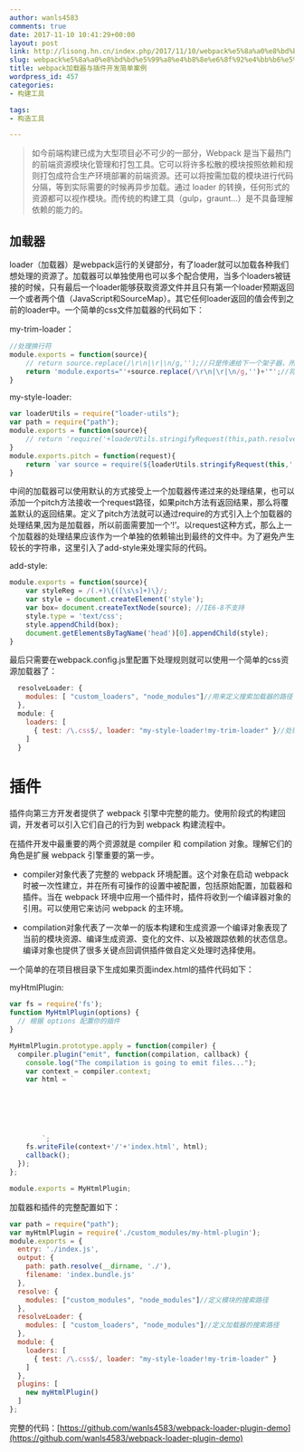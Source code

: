 ```yaml
---
author: wanls4583
comments: true
date: 2017-11-10 10:41:29+00:00
layout: post
link: http://lisong.hn.cn/index.php/2017/11/10/webpack%e5%8a%a0%e8%bd%bd%e5%99%a8%e4%b8%8e%e6%8f%92%e4%bb%b6%e5%bc%80%e5%8f%91%e7%ae%80%e5%8d%95%e6%a1%88%e4%be%8b/
slug: webpack%e5%8a%a0%e8%bd%bd%e5%99%a8%e4%b8%8e%e6%8f%92%e4%bb%b6%e5%bc%80%e5%8f%91%e7%ae%80%e5%8d%95%e6%a1%88%e4%be%8b
title: webpack加载器与插件开发简单案例
wordpress_id: 457
categories:
- 构建工具

tags:
- 构造工具

---
```


>如今前端构建已成为大型项目必不可少的一部分，Webpack 是当下最热门的前端资源模块化管理和打包工具。它可以将许多松散的模块按照依赖和规则打包成符合生产环境部署的前端资源。还可以将按需加载的模块进行代码分隔，等到实际需要的时候再异步加载。通过 loader 的转换，任何形式的资源都可以视作模块。而传统的构建工具（gulp，graunt...）是不具备理解依赖的能力的。

## 加载器
loader（加载器）是webpack运行的关键部分，有了loader就可以加载各种我们想处理的资源了。加载器可以单独使用也可以多个配合使用，当多个loaders被链接的时候，只有最后一个loader能够获取资源文件并且只有第一个loader预期返回一个或者两个值（JavaScript和SourceMap）。其它任何loader返回的值会传到之前的loader中。一个简单的css文件加载器的代码如下：

my-trim-loader：
```javascript
//处理换行符
module.exports = function(source){
	// return source.replace(/\r\n|\r|\n/g,'');//只是传递给下一个架子器，所以不用module.exports
	return 'module.exports="'+source.replace(/\r\n|\r|\n/g,'')+'"';//将作为一个单独的依赖输出到最终的文件中
}
```

my-style-loader:
```javascript
var loaderUtils = require("loader-utils");
var path = require("path");
module.exports = function(source){
	// return 'require('+loaderUtils.stringifyRequest(this,path.resolve(__dirname,'./add-style'))+')("'+source+'");'
}
module.exports.pitch = function(request){
	return `var source = require(${loaderUtils.stringifyRequest(this,'!'+request)});var addStyle = require(${loaderUtils.stringifyRequest(this,path.resolve(__dirname,'./add-style'))});addStyle(source)`
}
```
中间的加载器可以使用默认的方式接受上一个加载器传递过来的处理结果，也可以添加一个pitch方法接收一个request路径，如果pitch方法有返回结果，那么将覆盖默认的返回结果。定义了pitch方法就可以通过require的方式引入上个加载器的处理结果,因为是加载器，所以前面需要加一个‘!’。以request这种方式，那么上一个加载器的处理结果应该作为一个单独的依赖输出到最终的文件中。为了避免产生较长的字符串，这里引入了add-style来处理实际的代码。

add-style:
```javascript
module.exports = function(source){
	var styleReg = /(.+)\{([\s\s]+)\}/;
	var style = document.createElement('style');
    var box= document.createTextNode(source); //IE6-8不支持
    style.type = 'text/css';
    style.appendChild(box);
    document.getElementsByTagName('head')[0].appendChild(style);
}
```

最后只需要在webpack.config.js里配置下处理规则就可以使用一个简单的css资源加载器了：
```javascript
  resolveLoader: {
    modules: [ "custom_loaders", "node_modules"]//用来定义搜索加载器的路径
  },
  module: {
    loaders: [
      { test: /\.css$/, loader: "my-style-loader!my-trim-loader" }//处理顺序从右向左
    ]
  }
```

# 插件
插件向第三方开发者提供了 webpack 引擎中完整的能力。使用阶段式的构建回调，开发者可以引入它们自己的行为到 webpack 构建流程中。

在插件开发中最重要的两个资源就是 compiler 和 compilation 对象。理解它们的角色是扩展 webpack 引擎重要的第一步。
- compiler对象代表了完整的 webpack 环境配置。这个对象在启动 webpack 时被一次性建立，并在所有可操作的设置中被配置，包括原始配置，加载器和插件。当在 webpack 环境中应用一个插件时，插件将收到一个编译器对象的引用。可以使用它来访问 webpack 的主环境。

- compilation对象代表了一次单一的版本构建和生成资源一个编译对象表现了当前的模块资源、编译生成资源、变化的文件、以及被跟踪依赖的状态信息。编译对象也提供了很多关键点回调供插件做自定义处理时选择使用。

一个简单的在项目根目录下生成如果页面index.html的插件代码如下：

myHtmlPlugin:
```javascript
var fs = require('fs');
function MyHtmlPlugin(options) {
  // 根据 options 配置你的插件
}

MyHtmlPlugin.prototype.apply = function(compiler) {
  compiler.plugin("emit", function(compilation, callback) {
    console.log("The compilation is going to emit files...");
    var context = compiler.context;
    var html = `
        
        
        
        
          
        
        `;
    fs.writeFile(context+'/'+'index.html', html);
    callback();
  });
};

module.exports = MyHtmlPlugin;
```

加载器和插件的完整配置如下：
```javascript
var path = require("path");
var myHtmlPlugin = require('./custom_modules/my-html-plugin');
module.exports = {
  entry: './index.js',
  output: {
    path: path.resolve(__dirname, './'),
    filename: 'index.bundle.js'
  },
  resolve: {
    modules: ["custom_modules", "node_modules"]//定义模块的搜索路径
  },
  resolveLoader: {
    modules: [ "custom_loaders", "node_modules"]//定义加载器的搜索路径
  },
  module: {
    loaders: [
      { test: /\.css$/, loader: "my-style-loader!my-trim-loader" }
    ]
  },
  plugins: [
    new myHtmlPlugin()
  ]
};
```

完整的代码：[https://github.com/wanls4583/webpack-loader-plugin-demo](https://github.com/wanls4583/webpack-loader-plugin-demo)





